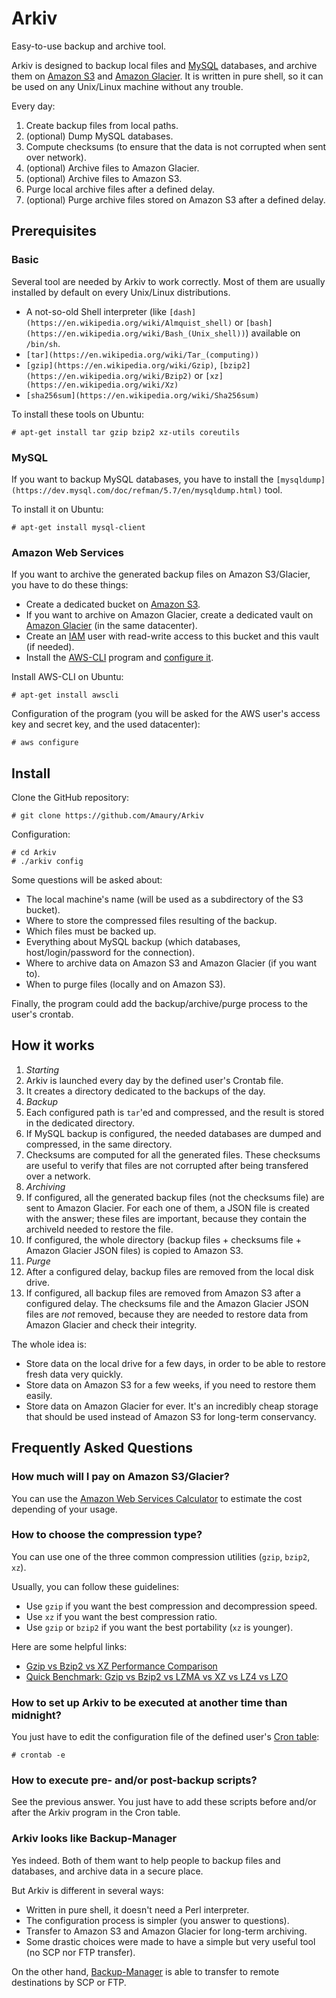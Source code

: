 Arkiv
=====

Easy-to-use backup and archive tool.

Arkiv is designed to backup local files and [MySQL](https://www.mysql.com/) databases, and archive them on [Amazon S3](https://aws.amazon.com/s3/) and [Amazon Glacier](https://aws.amazon.com/glacier/). It is written in pure shell, so it can be used on any Unix/Linux machine without any trouble.

Every day:
1. Create backup files from local paths.
2. (optional) Dump MySQL databases.
3. Compute checksums (to ensure that the data is not corrupted when sent over network).
4. (optional) Archive files to Amazon Glacier.
5. (optional) Archive files to Amazon S3.
6. Purge local archive files after a defined delay.
7. (optional) Purge archive files stored on Amazon S3 after a defined delay.


Prerequisites
-------------

### Basic

Several tool are needed by Arkiv to work correctly. Most of them are usually installed by default on every Unix/Linux distributions.
- A not-so-old Shell interpreter (like `[dash](https://en.wikipedia.org/wiki/Almquist_shell)` or `[bash](https://en.wikipedia.org/wiki/Bash_(Unix_shell))`) available on `/bin/sh`.
- `[tar](https://en.wikipedia.org/wiki/Tar_(computing))`
- `[gzip](https://en.wikipedia.org/wiki/Gzip)`, `[bzip2](https://en.wikipedia.org/wiki/Bzip2)` or `[xz](https://en.wikipedia.org/wiki/Xz)`
- `[sha256sum](https://en.wikipedia.org/wiki/Sha256sum)`

To install these tools on Ubuntu:
```shell
# apt-get install tar gzip bzip2 xz-utils coreutils
```

### MySQL

If you want to backup MySQL databases, you have to install the `[mysqldump](https://dev.mysql.com/doc/refman/5.7/en/mysqldump.html)` tool.

To install it on Ubuntu:
```shell
# apt-get install mysql-client
```

### Amazon Web Services

If you want to archive the generated backup files on Amazon S3/Glacier, you have to do these things:
- Create a dedicated bucket on [Amazon S3](https://aws.amazon.com/s3/).
- If you want to archive on Amazon Glacier, create a dedicated vault on [Amazon Glacier](https://aws.amazon.com/glacier/) (in the same datacenter).
- Create an [IAM](https://aws.amazon.com/iam/) user with read-write access to this bucket and this vault (if needed).
- Install the [AWS-CLI](https://aws.amazon.com/cli/) program and [configure it](http://docs.aws.amazon.com/cli/latest/userguide/cli-chap-welcome.html).

Install AWS-CLI on Ubuntu:
```shell
# apt-get install awscli
```

Configuration of the program (you will be asked for the AWS user's access key and secret key, and the used datacenter):
```shell
# aws configure
```


Install
-------

Clone the GitHub repository:
```shell
# git clone https://github.com/Amaury/Arkiv
```

Configuration:
```shell
# cd Arkiv
# ./arkiv config
```

Some questions will be asked about:
- The local machine's name (will be used as a subdirectory of the S3 bucket).
- Where to store the compressed files resulting of the backup.
- Which files must be backed up.
- Everything about MySQL backup (which databases, host/login/password for the connection).
- Where to archive data on Amazon S3 and Amazon Glacier (if you want to).
- When to purge files (locally and on Amazon S3).

Finally, the program could add the backup/archive/purge process to the user's crontab.


How it works
------------

1. *Starting*
  1. Arkiv is launched every day by the defined user's Crontab file.
  2. It creates a directory dedicated to the backups of the day.
2. *Backup*
  1. Each configured path is `tar`'ed and compressed, and the result is stored in the dedicated directory.
  2. If MySQL backup is configured, the needed databases are dumped and compressed, in the same directory.
  3. Checksums are computed for all the generated files. These checksums are useful to verify that files are not corrupted after being transfered over a network.
3. *Archiving*
  1. If configured, all the generated backup files (not the checksums file) are sent to Amazon Glacier. For each one of them, a JSON file is created with the answer; these files are important, because they contain the archiveId needed to restore the file.
  2. If configured, the whole directory (backup files + checksums file + Amazon Glacier JSON files) is copied to Amazon S3.
4. *Purge*
  1. After a configured delay, backup files are removed from the local disk drive.
  2. If configured, all backup files are removed from Amazon S3 after a configured delay. The checksums file and the Amazon Glacier JSON files are *not* removed, because they are needed to restore data from Amazon Glacier and check their integrity.

The whole idea is:
- Store data on the local drive for a few days, in order to be able to restore fresh data very quickly.
- Store data on Amazon S3 for a few weeks, if you need to restore them easily.
- Store data on Amazon Glacier for ever. It's an incredibly cheap storage that should be used instead of Amazon S3 for long-term conservancy.


Frequently Asked Questions
--------------------------

### How much will I pay on Amazon S3/Glacier?
You can use the [Amazon Web Services Calculator](https://calculator.s3.amazonaws.com/index.html) to estimate the cost depending of your usage.

### How to choose the compression type?
You can use one of the three common compression utilities (`gzip`, `bzip2`, `xz`).

Usually, you can follow these guidelines:
- Use `gzip` if you want the best compression and decompression speed.
- Use `xz` if you want the best compression ratio.
- Use `gzip` or `bzip2` if you want the best portability (`xz` is younger).

Here are some helpful links:
- [Gzip vs Bzip2 vs XZ Performance Comparison](https://www.rootusers.com/gzip-vs-bzip2-vs-xz-performance-comparison/)
- [Quick Benchmark: Gzip vs Bzip2 vs LZMA vs XZ vs LZ4 vs LZO](https://catchchallenger.first-world.info/wiki/Quick_Benchmark:_Gzip_vs_Bzip2_vs_LZMA_vs_XZ_vs_LZ4_vs_LZO)

### How to set up Arkiv to be executed at another time than midnight?
You just have to edit the configuration file of the defined user's [Cron table](https://en.wikipedia.org/wiki/Cron):
```shell
# crontab -e
```

### How to execute pre- and/or post-backup scripts?
See the previous answer. You just have to add these scripts before and/or after the Arkiv program in the Cron table.

### Arkiv looks like Backup-Manager
Yes indeed. Both of them want to help people to backup files and databases, and archive data in a secure place.

But Arkiv is different in several ways:
- Written in pure shell, it doesn't need a Perl interpreter.
- The configuration process is simpler (you answer to questions).
- Transfer to Amazon S3 and Amazon Glacier for long-term archiving.
- Some drastic choices were made to have a simple but very useful tool (no SCP nor FTP transfer).

On the other hand, [Backup-Manager](https://github.com/sukria/Backup-Manager) is able to transfer to remote destinations by SCP or FTP.

